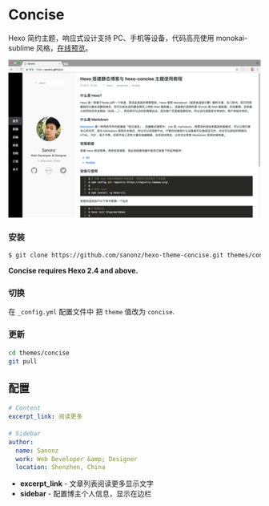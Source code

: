 # Concise

Hexo 简约主题，响应式设计支持 PC、手机等设备，代码高亮使用 monokai-sublime 风格，[在线预览](https://sanonz.github.io/)。

![Preview](preview.png)


### 安装

``` bash
$ git clone https://github.com/sanonz/hexo-theme-concise.git themes/concise
```

**Concise requires Hexo 2.4 and above.**

### 切换

在 `_config.yml` 配置文件中 把 `theme` 值改为 `concise`.

### 更新

``` bash
cd themes/concise
git pull
```

## 配置

``` yml
# Content
excerpt_link: 阅读更多

# Sidebar
author:
  name: Sanonz
  work: Web Developer &amp; Designer
  location: Shenzhen, China
```

- **excerpt_link** - 文章列表阅读更多显示文字
- **sidebar** - 配置博主个人信息，显示在边栏
